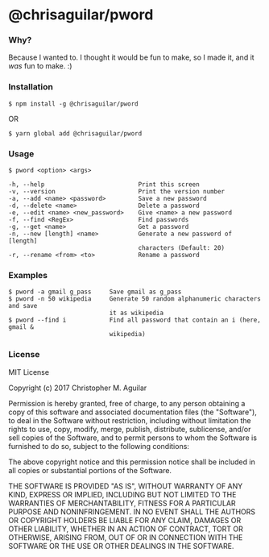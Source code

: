 # @chrisaguilar/pword

### Why?

Because I wanted to. I thought it would be fun to make, so I made it, and it
*was* fun to make. :)

### Installation

`$ npm install -g @chrisaguilar/pword`

OR

`$ yarn global add @chrisaguilar/pword`

### Usage

```
$ pword <option> <args>

-h, --help                          Print this screen
-v, --version                       Print the version number
-a, --add <name> <password>         Save a new password
-d, --delete <name>                 Delete a password
-e, --edit <name> <new_password>    Give <name> a new password
-f, --find <RegEx>                  Find passwords
-g, --get <name>                    Get a password
-n, --new [length] <name>           Generate a new password of [length]
                                    characters (Default: 20)
-r, --rename <from> <to>            Rename a password
```

### Examples

```
$ pword -a gmail g_pass     Save gmail as g_pass
$ pword -n 50 wikipedia     Generate 50 random alphanumeric characters and save
                            it as wikipedia
$ pword --find i            Find all password that contain an i (here, gmail &
                            wikipedia)
```

### License

MIT License

Copyright (c) 2017 Christopher M. Aguilar

Permission is hereby granted, free of charge, to any person obtaining a copy
of this software and associated documentation files (the "Software"), to deal
in the Software without restriction, including without limitation the rights
to use, copy, modify, merge, publish, distribute, sublicense, and/or sell
copies of the Software, and to permit persons to whom the Software is
furnished to do so, subject to the following conditions:

The above copyright notice and this permission notice shall be included in all
copies or substantial portions of the Software.

THE SOFTWARE IS PROVIDED "AS IS", WITHOUT WARRANTY OF ANY KIND, EXPRESS OR
IMPLIED, INCLUDING BUT NOT LIMITED TO THE WARRANTIES OF MERCHANTABILITY,
FITNESS FOR A PARTICULAR PURPOSE AND NONINFRINGEMENT. IN NO EVENT SHALL THE
AUTHORS OR COPYRIGHT HOLDERS BE LIABLE FOR ANY CLAIM, DAMAGES OR OTHER
LIABILITY, WHETHER IN AN ACTION OF CONTRACT, TORT OR OTHERWISE, ARISING FROM,
OUT OF OR IN CONNECTION WITH THE SOFTWARE OR THE USE OR OTHER DEALINGS IN THE
SOFTWARE.
